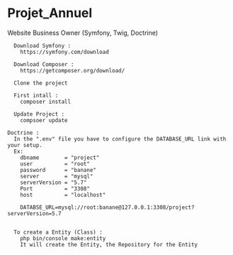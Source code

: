 # Projet_Annuel

Website Business Owner (Symfony, Twig, Doctrine)
~~~~~~~~~~~~~~~~~~~~~~~~~~~~~~~~~~~~~~~~~~~~~~~~~~~~~~~~~~~~~~~~~~~~~~~~~~~~~~~~~~~
  Download Symfony : 
    https://symfony.com/download

  Download Composer :
    https://getcomposer.org/download/

  Clone the project

  First intall :
    composer install

  Update Project : 
    compsoer update

Doctrine : 
  In the ".env" file you have to configure the DATABASE_URL link with your setup.
  Ex: 
    dbname        = "project"
    user          = "root"
    password      = "banane"
    server        = "mysql"
    serverVersion = "5.7"
    Port          = "3308"
    host          = "localhost"
    
    DATABSE_URL=mysql://root:banane@127.0.0.1:3308/project?serverVersion=5.7
    
  
  To create a Entity (Class) : 
    php bin/console make:entity
    It will create the Entity, the Repository for the Entity
    

